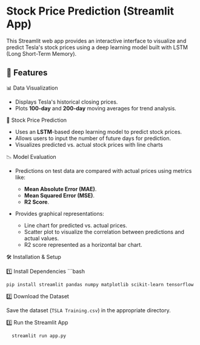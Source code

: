 # Stock Price Prediction (Streamlit App)

This Streamlit web app provides an interactive interface to visualize and predict Tesla's stock prices using a deep learning model built with LSTM (Long Short-Term Memory).

## 🚀 Features

📊 Data Visualization
   - Displays Tesla's historical closing prices.
   - Plots **100-day** and **200-day** moving averages for trend analysis.

🔮 Stock Price Prediction
   - Uses an **LSTM**-based deep learning model to predict stock prices.
   - Allows users to input the number of future days for prediction.
   - Visualizes predicted vs. actual stock prices with line charts

📉 Model Evaluation
   - Predictions on test data are compared with actual prices using metrics like:
     - **Mean Absolute Error (MAE)**.
     - **Mean Squared Error (MSE)**.
     - **R2 Score**.

   - Provides graphical representations:
     - Line chart for predicted vs. actual prices.
     - Scatter plot to visualize the correlation between predictions and actual values.
     - R2 score represented as a horizontal bar chart.

🛠️ Installation & Setup

 1️⃣ Install Dependencies
    ```bash
    
    pip install streamlit pandas numpy matplotlib scikit-learn tensorflow
   
2️⃣ Download the Dataset

Save the dataset (`TSLA Training.csv`) in the appropriate directory.

3️⃣ Run the Streamlit App

   ```bash
     streamlit run app.py


